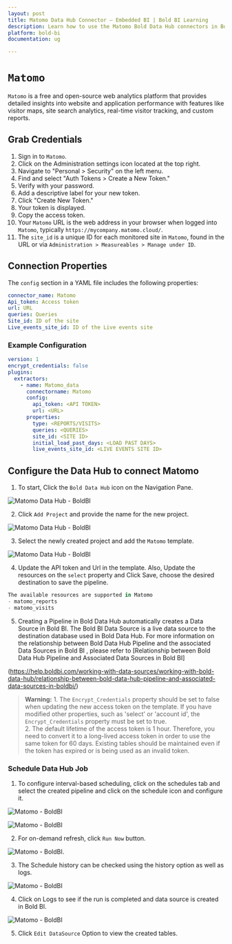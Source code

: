 ```yaml
---
layout: post
title: Matomo Data Hub Connector – Embedded BI | Bold BI Learning
description: Learn how to use the Matomo Bold Data Hub connectors in Bold BI Enterprise Edition. Discover simple steps to integrate data smoothly and make the most of your analytics.
platform: bold-bi
documentation: ug

---
```


# ``Matomo``

``Matomo`` is a free and open-source web analytics platform that provides detailed insights into website and application performance with features like visitor maps, site search analytics, real-time visitor tracking, and custom reports.

## Grab Credentials

1. Sign in to ``Matomo``.
2. Click on the Administration settings icon located at the top right.
3. Navigate to "Personal > Security" on the left menu.
4. Find and select "Auth Tokens > Create a New Token."
5. Verify with your password.
6. Add a descriptive label for your new token.
7. Click "Create New Token."
8. Your token is displayed.
9. Copy the access token.
10. Your ``Matomo`` URL is the web address in your browser when logged into ``Matomo``, typically `https://mycompany.matomo.cloud/`.
11. The `site_id` is a unique ID for each monitored site in ``Matomo``, found in the URL or via ``Administration > Measureables > Manage under ID``.

## Connection Properties

The `config` section in a YAML file includes the following properties:

```yaml
connector_name: Matomo
Api_token: Access token
url: URL
queries: Queries
Site_id: ID of the site
Live_events_site_id: ID of the Live events site
```


### Example Configuration

```yaml
version: 1
encrypt_credentials: false
plugins:
  extractors:
    - name: Matomo_data
      connectorname: Matomo
      config:
        api_token: <API TOKEN>
        url: <URL>
      properties:
        type: <REPORTS/VISITS>
        queries: <QUERIES>
        site_id: <SITE ID>
        initial_load_past_days: <LOAD PAST DAYS>
        live_events_site_id: <LIVE EVENTS SITE ID>
```

## Configure the Data Hub to connect Matomo

  1. To start, Click the `Bold Data Hub` icon on the Navigation Pane.

  ![Matomo Data Hub - BoldBI](/static/assets/working-with-etl/images/boldbi_panel.png#max-width=100%)

  2. Click `Add Project` and provide the name for the new project.
  
   ![Matomo Data Hub - BoldBI](/static/assets/working-with-etl/images/addpipeline.png#max-width=100%)
  
  3. Select the newly created project and add the `Matomo` template.

  ![Matomo Data Hub - BoldBI](/static/assets/working-with-etl/images/matomo_addtemplate.png#max-width=100%)
  
  4. Update the API token and Url in the template. Also, Update the resources on the `select` property and Click Save, choose the desired destination to save the pipeline.

```js
The available resources are supported in Matomo 
- matomo_reports 
- matomo_visits
 ```
   5. Creating a Pipeline in Bold Data Hub automatically creates a Data Source in Bold BI. The Bold BI Data Source is a live data source to the destination database used in Bold Data Hub. For more information on the relationship between Bold Data Hub Pipeline and the associated Data Sources in Bold BI , please refer to [Relationship between Bold Data Hub Pipeline and Associated Data Sources in Bold BI]

(https://help.boldbi.com/working-with-data-sources/working-with-bold-data-hub/relationship-between-bold-data-hub-pipeline-and-associated-data-sources-in-boldbi/)

>**Warning:**
    1. The `Encrypt_Credentials` property should be set to false when updating the new access token on the template. If you have modified other properties, such as 'select' or 'account id', the `Encrypt_Credentials` property must be set to true.  
    2. The default lifetime of the access token is 1 hour. Therefore, you need to convert it to a long-lived access token in order to use the same token for 60 days. Existing tables should be maintained even if the token has expired or is being used as an invalid token. 

### Schedule Data Hub Job

1. To configure interval-based scheduling, click on the schedules tab and select the created pipeline and click on the schedule icon and configure it.

![Matomo - BoldBI](/static/assets/working-with-etl/images/schedule_schedules.png#max-width=100%)

![Matomo - BoldBI](/static/assets/working-with-etl/images/schedule_scheduledialog.png#max-width=100%)

2. For on-demand refresh, click `Run Now` button.

![Matomo - BoldBI](/static/assets/working-with-etl/images/schedule_runnow.png#max-width=100%).

3. The Schedule history can be checked using the history option as well as logs.

![Matomo - BoldBI](/static/assets/working-with-etl/images/schedule_history.png#max-width=100%)

4. Click on Logs to see if the run is completed and data source is created in Bold BI. 

![Matomo - BoldBI](/static/assets/working-with-etl/images/pipeline_DsCreated.png#max-width=100%)


5. Click `Edit DataSource` Option to view the created tables.
